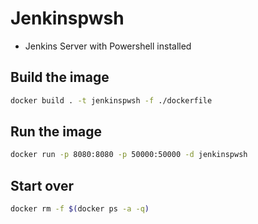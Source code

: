 # Jenkinspwsh

* Jenkins Server with Powershell installed

## Build the image

```bash
docker build . -t jenkinspwsh -f ./dockerfile
```

## Run the image

```bash
docker run -p 8080:8080 -p 50000:50000 -d jenkinspwsh
```

## Start over

```bash
docker rm -f $(docker ps -a -q)
```
